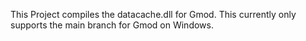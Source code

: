 This Project compiles the datacache.dll for Gmod.
This currently only supports the main branch for Gmod on Windows.
